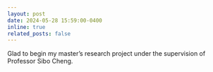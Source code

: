 ```yaml
---
layout: post
date: 2024-05-28 15:59:00-0400
inline: true
related_posts: false
---
```


Glad to begin my master’s research project under the supervision of Professor Sibo Cheng.
